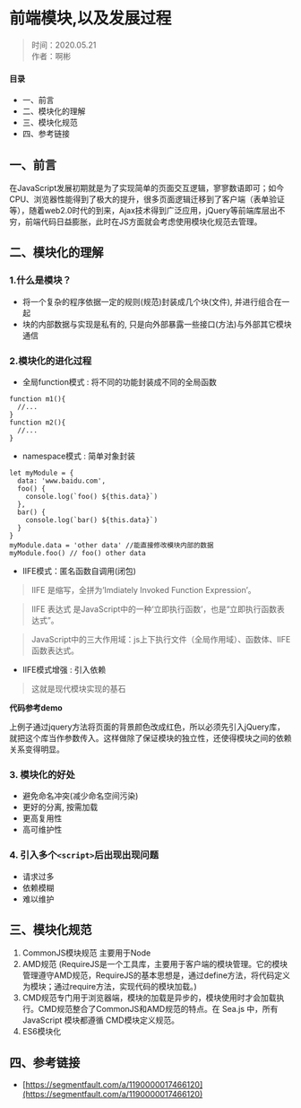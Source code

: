 # 前端模块,以及发展过程

> 时间：2020.05.21  
> 作者：啊彬

#### 目录

* 一、前言
* 二、模块化的理解
* 三、模块化规范
* 四、参考链接

## 一、前言

在JavaScript发展初期就是为了实现简单的页面交互逻辑，寥寥数语即可；如今CPU、浏览器性能得到了极大的提升，很多页面逻辑迁移到了客户端（表单验证等），随着web2.0时代的到来，Ajax技术得到广泛应用，jQuery等前端库层出不穷，前端代码日益膨胀，此时在JS方面就会考虑使用模块化规范去管理。

## 二、模块化的理解
### 1.什么是模块？
* 将一个复杂的程序依据一定的规则(规范)封装成几个块(文件), 并进行组合在一起
* 块的内部数据与实现是私有的, 只是向外部暴露一些接口(方法)与外部其它模块通信

### 2.模块化的进化过程

* 全局function模式 : 将不同的功能封装成不同的全局函数

```
function m1(){
  //...
}
function m2(){
  //...
}
```

* namespace模式 : 简单对象封装

```
let myModule = {
  data: 'www.baidu.com',
  foo() {
    console.log(`foo() ${this.data}`)
  },
  bar() {
    console.log(`bar() ${this.data}`)
  }
}
myModule.data = 'other data' //能直接修改模块内部的数据
myModule.foo() // foo() other data
```

* IIFE模式：匿名函数自调用(闭包)

> IIFE 是缩写，全拼为’Imdiately Invoked Function Expression’。

> IIFE 表达式 是JavaScript中的一种‘立即执行函数’，也是“立即执行函数表达式”。

> JavaScript中的三大作用域：js上下执行文件（全局作用域）、函数体、IIFE函数表达式。

* IIFE模式增强 : 引入依赖

> 这就是现代模块实现的基石

__代码参考demo__

上例子通过jquery方法将页面的背景颜色改成红色，所以必须先引入jQuery库，就把这个库当作参数传入。这样做除了保证模块的独立性，还使得模块之间的依赖关系变得明显。

### 3. 模块化的好处

* 避免命名冲突(减少命名空间污染)
* 更好的分离, 按需加载
* 更高复用性
* 高可维护性

### 4. 引入多个`<script>`后出现出现问题

* 请求过多
* 依赖模糊
* 难以维护

## 三、模块化规范

1. CommonJS模块规范 主要用于Node
2. AMD规范 (RequireJS是一个工具库，主要用于客户端的模块管理。它的模块管理遵守AMD规范，RequireJS的基本思想是，通过define方法，将代码定义为模块；通过require方法，实现代码的模块加载。)
3. CMD规范专门用于浏览器端，模块的加载是异步的，模块使用时才会加载执行。CMD规范整合了CommonJS和AMD规范的特点。在 Sea.js 中，所有 JavaScript 模块都遵循 CMD模块定义规范。
4. ES6模块化


## 四、参考链接

* [https://segmentfault.com/a/1190000017466120](https://segmentfault.com/a/1190000017466120)
